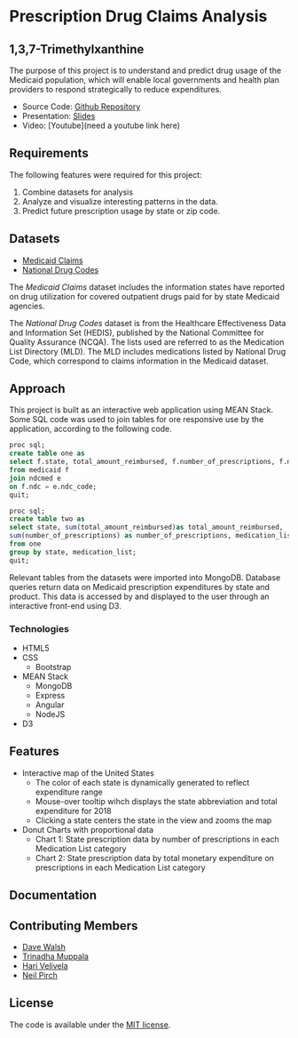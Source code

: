 # Prescription Drug Claims Analysis
## 1,3,7-Trimethylxanthine

The purpose of this project is to understand and predict drug usage of the Medicaid population, which will enable local governments and health plan providers to respond strategically to reduce expenditures.

* Source Code: [Github Repository](https://github.com/Viral1101/Rx_claims_hackathon2018)
* Presentation: [Slides](https://docs.google.com/presentation/d/161zXyUf1gQDV95C6VQlIDrQCJhbf6KNRCBGZd8pqHtQ/edit?usp=sharing)
* Video: [Youtube](need a youtube link here)

## Requirements

The following features were required for this project:
1. Combine datasets for analysis
2. Analyze and visualize interesting patterns in the data.
3. Predict future prescription usage by state or zip code.

## Datasets

* [Medicaid Claims](https://www.medicaid.gov/medicaid/prescription-drugs/state-drug-utilization-data/index.html)
* [National Drug Codes](https://www.ncqa.org/hedis/measures/hedis-2019-ndc-license/hedis-2019-final-ndc-lists/)

The *Medicaid Claims* dataset includes the information states have reported on drug utilization for covered outpatient drugs paid for by state Medicaid agencies. 

The *National Drug Codes* dataset is from the Healthcare Effectiveness Data and Information Set (HEDIS), published by the National Committee for Quality Assurance (NCQA). The lists used are referred to as the Medication List Directory (MLD). The MLD includes medications listed by National Drug Code, which correspond to claims information in the Medicaid dataset.

## Approach

This project is built as an interactive web application using MEAN Stack.
Some SQL code was used to join tables for ore responsive use by the application, according to the following code.

```sql
proc sql;
create table one as
select f.state, total_amount_reimbursed, f.number_of_prescriptions, f.ndc, e.medication_list
from medicaid f
join ndcmed e
on f.ndc = e.ndc_code;
quit;

proc sql;
create table two as
select state, sum(total_amount_reimbursed)as total_amount_reimbursed,
sum(number_of_prescriptions) as number_of_prescriptions, medication_list
from one
group by state, medication_list;
quit;
```

Relevant tables from the datasets were imported into MongoDB. Database queries return data on Medicaid prescription expenditures by state and product. This data is accessed by and displayed to the user through an interactive front-end using D3.

### Technologies
* HTML5
* CSS
  * Bootstrap
* MEAN Stack
  * MongoDB
  * Express
  * Angular
  * NodeJS
* D3

## Features

* Interactive map of the United States
  * The color of each state is dynamically generated to reflect expenditure range
  * Mouse-over tooltip wihch displays the state abbreviation and total expenditure for 2018
  * Clicking a state centers the state in the view and zooms the map
* Donut Charts with proportional data
  * Chart 1: State prescription data by number of prescriptions in each Medication List category
  * Chart 2: State prescription data by total monetary expenditure on prescriptions in each Medication List category
  
## Documentation


## Contributing Members

* [Dave Walsh](https://github.com/Viral1101)
* [Trinadha Muppala](https://github.com/rmuppala)
* [Hari Velivela](https://github.com/Githubhari9966)
* [Neil Pirch](https://github.com/neilpirch)

## License

The code is available under the [MIT license](LICENSE.txt).
